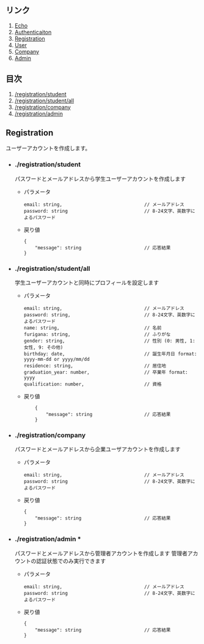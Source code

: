 ## リンク
1. [Echo](echo.md)
1. [Authenticaiton](authenticaiton.md)
1. [Registration](registration.md)
1. [User](user.md)
1. [Company](company.md)
1. [Admin](admin.md)

## 目次
1. [/registration/student](#registrationstudent)
1. [/registration/student/all](#registrationstudentall)
1. [/registration/company](#registrationcompany)
1. [/registration/admin](#registrationadmin-)

## Registration
ユーザーアカウントを作成します。
- ### ./registration/student  
    パスワードとメールアドレスから学生ユーザーアカウントを作成します
    - パラメータ  
        ```
        email: string,                              // メールアドレス  
        password: string                            // 8-24文字、英数字によるパスワード
        ```
    - 戻り値  
        ```
        {
            "message": string                       // 応答結果
        }
        ```

- ### ./registration/student/all  
    学生ユーザーアカウントと同時にプロフィールを設定します
    - パラメータ
        ```
        email: string,                              // メールアドレス  
        password: string,                           // 8-24文字、英数字によるパスワード
        name: string,                               // 名前
        furigana: string,                           // ふりがな
        gender: string,                             // 性別 (0: 男性, 1: 女性, 9: その他)
        birthday: date,                             // 誕生年月日 format: yyyy-mm-dd or yyyy/mm/dd
        residence: string,                          // 居住地
        graduation_year: number,                    // 卒業年 format: yyyy
        qualification: number,                      // 資格
        ```
    - 戻り値
        ```
            {
                "message": string                   // 応答結果
            }
        ```

- ### ./registration/company  
    パスワードとメールアドレスから企業ユーザアカウントを作成します
    - パラメータ  
        ```
        email: string,                              // メールアドレス  
        password: string                            // 8-24文字、英数字によるパスワード
        ```
    - 戻り値  
        ```
        {
            "message": string                       // 応答結果
        }
        ```

- ### ./registration/admin *  
    パスワードとメールアドレスから管理者アカウントを作成します
    管理者アカウントの認証状態でのみ実行できます
    - パラメータ  
        ```
        email: string,                              // メールアドレス  
        password: string                            // 8-24文字、英数字によるパスワード
        ```
    - 戻り値  
        ```
        {
            "message": string                       // 応答結果
        }
        ```